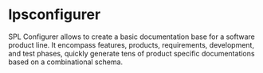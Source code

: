 # lpsconfigurer
SPL Configurer allows to create a basic documentation base for a software product line. It encompass features, products, requirements, development, and test phases, quickly generate tens of product specific documentations based on a combinational schema.
